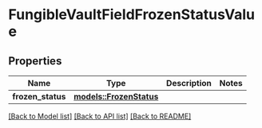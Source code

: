 # FungibleVaultFieldFrozenStatusValue

## Properties

Name | Type | Description | Notes
------------ | ------------- | ------------- | -------------
**frozen_status** | [**models::FrozenStatus**](FrozenStatus.md) |  | 

[[Back to Model list]](../README.md#documentation-for-models) [[Back to API list]](../README.md#documentation-for-api-endpoints) [[Back to README]](../README.md)



